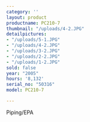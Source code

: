 ```yaml
---
category: ''
layout: product
productname: PC210-7
thumbnail: "/uploads/4-2.JPG"
detailpictures:
- "/uploads/5-1.JPG"
- "/uploads/4-2.JPG"
- "/uploads/3-2.JPG"
- "/uploads/2-2.JPG"
- "/uploads/1-2.JPG"
sold: false
year: "2005"
hours: '8,132'
serial_no: "50316"
model: PC210-7

---
```

Piping/EPA